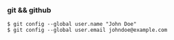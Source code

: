 ### git && github
```git
$ git config --global user.name "John Doe"
$ git config --global user.email johndoe@example.com


```
